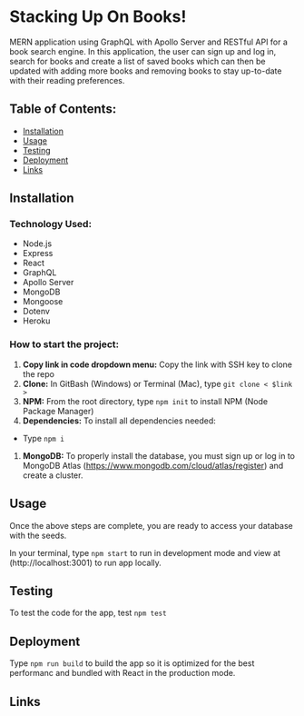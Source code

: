 # Stacking Up On Books!
MERN application using GraphQL with Apollo Server and RESTful API for a book search engine. In this application, the user can sign up and log in, search for books and create a list of saved books which can then be updated with adding more books and removing books to stay up-to-date with their reading preferences.

## Table of Contents:
* [Installation](#installation)
* [Usage](#usage)
* [Testing](#testing)
* [Deployment](#deployment)
* [Links](#links)

## Installation

### Technology Used:  
* Node.js 
* Express
* React
* GraphQL
* Apollo Server
* MongoDB
* Mongoose
* Dotenv
* Heroku

### How to start the project:  
1. **Copy link in code dropdown menu:** Copy the link with SSH key to clone the repo
1. **Clone:** In GitBash (Windows) or Terminal (Mac), type `git clone < $link >`
1. **NPM:** From the root directory, type `npm init` to install NPM (Node Package Manager)
1. **Dependencies:** To install all dependencies needed:
* Type `npm i`
1. **MongoDB:** To properly install the database, you must sign up or log in to MongoDB Atlas (https://www.mongodb.com/cloud/atlas/register) and create a cluster.

## Usage
Once the above steps are complete, you are ready to access your database with the seeds.

In your terminal, type `npm start` to run in development mode and view at (http://localhost:3001) to run app locally.

## Testing
To test the code for the app, test `npm test`

## Deployment
Type `npm run build` to build the app so it is optimized for the best performanc and bundled with React in the production mode.

## Links




